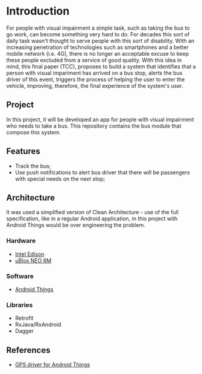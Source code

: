 # Introduction

For people with visual impairment a simple task, such as taking the bus to go work, can become something very hard to do. For decades this sort of daily task wasn't thought to serve people with this sort of disability. With an increasing penetration of technologies such as smartphones and a better mobile network (i.e. 4G), there is no longer an acceptable excuse to keep these people excluded from a service of good quality. With this idea in mind, this final paper (TCC), proposes to build a system that identifies that a person with visual impariment has arrived on a bus stop, alerts the bus driver of this event, triggers the process of helping the user to enter the vehicle, improving, therefore, the final experience of the system's user.

## Project

In this project, it will be developed an app for people with visual impairment who needs to take a bus. 
This repository contains the bus module that compose this system.

## Features

- Track the bus;
- Use push notifications to alert bus driver that there will be passengers with special needs on the next stop;

## Architecture

It was used a simplified version of Clean Architecture - use of the full specification, like in a regular Android application, in this project with Android Things would be over engineering the problem.

### Hardware

- [Intel Edison](https://software.intel.com/en-us/iot/hardware/edison)
- [uBlox NEO 6M](https://www.u-blox.com/en/product/neo-6-series)

### Software

- [Android Things](https://developer.android.com/things/index.html)

### Libraries

- Retrofit
- RxJava/RxAndroid
- Dagger

## References

- [GPS driver for Android Things](https://github.com/androidthings/contrib-drivers/tree/master/gps)
